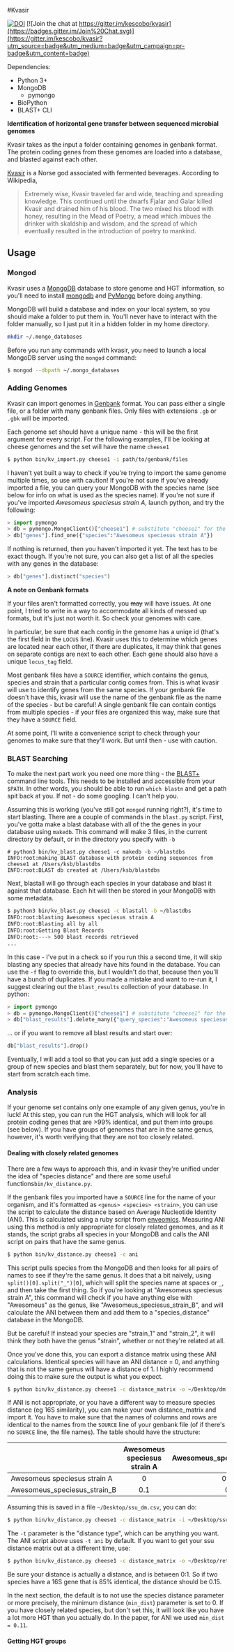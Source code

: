 #Kvasir

[![DOI](https://zenodo.org/badge/22309/kescobo/kvasir.svg)](https://zenodo.org/badge/latestdoi/22309/kescobo/kvasir) [![Join the chat at https://gitter.im/kescobo/kvasir](https://badges.gitter.im/Join%20Chat.svg)](https://gitter.im/kescobo/kvasir?utm_source=badge&utm_medium=badge&utm_campaign=pr-badge&utm_content=badge)

Dependencies:
* Python 3+
* MongoDB
  * pymongo
* BioPython
* BLAST+ CLI

**Identification of horizontal gene transfer between sequenced microbial genomes**

Kvasir takes as the input a folder containing genomes in genbank format. The protein coding genes from these genomes are loaded into a database, and blasted against each other.

[Kvasir](https://en.wikipedia.org/wiki/Kvasir) is a Norse god associated with fermented beverages. According to Wikipedia,

>Extremely wise, Kvasir traveled far and wide, teaching and spreading knowledge. This continued until the dwarfs Fjalar and Galar killed Kvasir and drained him of his blood. The two mixed his blood with honey, resulting in the Mead of Poetry, a mead which imbues the drinker with skaldship and wisdom, and the spread of which eventually resulted in the introduction of poetry to mankind.

## Usage

### Mongod

Kvasir uses a [MongoDB](https://www.mongodb.com/) database to store genome and HGT information, so you'll need to install [mongodb](https://www.mongodb.com/download-center?jmp=nav#community) and [PyMongo](https://api.mongodb.com/python/current/installation.html) before doing anything.

MongoDB will build a database and index on your local system, so you should make a folder to put them in. You'll never have to interact with the folder manually, so I just put it in a hidden folder in my home directory.

```sh
mkdir ~/.mongo_databases
```

Before you run any commands with kvasir, you need to launch a local MongoDB server using the `mongod` command:

```sh
$ mongod --dbpath ~/.mongo_databases
```

### Adding Genomes

Kvasir can import genomes in [Genbank](https://www.ncbi.nlm.nih.gov/Sitemap/samplerecord.html) format. You can pass either a single file, or a folder with many genbank files. Only files with extensions `.gb` or `.gbk` will be imported.

Each genome set should have a unique name - this will be the first argument for every script. For the following examples, I'll be looking at cheese genomes and the set will have the name `cheese1`

```sh
$ python bin/kv_import.py cheese1 -i path/to/genbank/files
```

I haven't yet built a way to check if you're trying to import the same genome multiple times, so use with caution! If you're not sure if you've already imported a file, you can query your MongoDB with the species name (see below for info on what is used as the species name). If you're not sure if you've imported *Awesomeus speciesus strain A*, launch python, and try the following:

```python
> import pymongo
> db = pymongo.MongoClient()["cheese1"] # substitute "cheese1" for the name of your genome set
> db["genes"].find_one({"species":"Awesomeus speciesus strain A"})
```

If nothing is returned, then you haven't imported it yet. The text has to be exact though. If you're not sure, you can also get a list of all the species with any genes in the database:

```python
> db["genes"].distinct("species")
```

**A note on Genbank formats**

If your files aren't formatted correctly, you ~~may~~ will have issues. At one point, I tried to write in a way to accommodate all kinds of messed up formats, but it's just not worth it. So check your genomes with care.

In particular, be sure that each contig in the genome has a uniqe id (that's the first field in the `LOCUS` line). Kvasir uses this to determine which genes are located near each other, if there are duplicates, it may think that genes on separate contigs are next to each other. Each gene should also have a unique `locus_tag` field.

Most genbank files have a `SOURCE` identifier, which contains the genus, species and strain that a particular contig comes from. This is what kvasir will use to identify genes from the same species. If your genbank file doesn't have this, kvasir will use the name of the genbank file as the name of the species - but be careful! A single genbank file can contain contigs from multiple species - if your files are organized this way, make sure that they have a `SOURCE` field.

At some point, I'll write a convenience script to check through your genomes to make sure that they'll work. But until then - use with caution.

### BLAST Searching

To make the next part work you need one more thing - the [BLAST+](https://www.ncbi.nlm.nih.gov/books/NBK279671/) command line tools. This needs to be installed and accessible from your `$PATH`. In other words, you should be able to run `which blastn` and get a path spit back at you. If not - do some googling. I can't help you.

Assuming this is working (you've still got `mongod` running right?), it's time to start blasting. There are a couple of commands in the `blast.py` script. First, you've gotta make a blast database with all of the the genes in your database using `makedb`. This command will make 3 files, in the current directory by default, or in the directory you specify with `-b`

```
# python3 bin/kv_blast.py cheese1 -c makedb -b ~/blastdbs
INFO:root:making BLAST database with protein coding sequences from cheese1 at /Users/ksb/blastdbs
INFO:root:BLAST db created at /Users/ksb/blastdbs
```

Next, blastall will go through each species in your database and blast it against that database. Each hit will then be stored in your MongoDB with some metadata.

```sh
$ python3 bin/kv_blast.py cheese1 -c blastall -b ~/blastdbs
INFO:root:blasting Awesomeus speciesus strain A
INFO:root:Blasting all by all
INFO:root:Getting Blast Records
INFO:root:---> 500 blast records retrieved
...
```

In this case - I've put in a check so if you run this a second time, it will skip blasting any species that already have hits found in the database. You can use the `-f` flag to override this, but I wouldn't do that, because then you'll have a bunch of duplicates. If you made a mistake and want to re-run it, I suggest clearing out the `blast_results` collection of your database. In python:

```python
> import pymongo
> db = pymongo.MongoClient()["cheese1"] # substitute "cheese1" for the name of your genome set
> db["blast_results"].delete_many({"query_species":"Awesomeus speciesus strain A"})
```

... or if you want to remove all blast results and start over:

```python
db["blast_results"].drop()
```

Eventually, I will add a tool so that you can just add a single species or a group of new species and blast them separately, but for now, you'll have to start from scratch each time.

### Analysis

If your genome set contains only one example of any given genus, you're in luck! At this step, you can run the HGT analysis, which will look for all protein coding genes that are >99% identical, and put them into groups (see below). If you have groups of genomes that are in the same genus, however, it's worth verifying that they are not too closely related.

#### Dealing with closely related genomes
There are a few ways to approach this, and in kvasir they're unified under the idea of "species distance" and there are some useful functions`bin/kv_distance.py`.

If the genbank files you imported have a `SOURCE` line for the name of your organism, and it's formatted as `<genus> <species> <strain>`, you can use the script to calculate the distance based on Average Nucleotide Identity (ANI). This is calculated using a ruby script from [enveomics](https://github.com/lmrodriguezr/enveomics/blob/master/Scripts/ani.rb). Measuring ANI using this method is only appropriate for closely related genomes, and as it stands, the script grabs all species in your MongoDB and calls the ANI script on pairs that have the same genus.

```sh
$ python bin/kv_distance.py cheese1 -c ani
```

This script pulls species from the MongoDB and then looks for all pairs of names to see if they're the same genus. It does that a bit naively, using `split()[0].split("_")[0]`, which will split the species name at spaces or `_`, and then take the first thing. So if you're looking at "Awesomeus speciesus strain A", this command will check if you have anything else with "Awesomeus" as the genus, like "Awesomeus_speciesus_strain_B", and will calculate the ANI between them and add them to a "species_distance" database in the MongoDB.

But be careful! If instead your species are "strain_1" and "strain_2", it will think they both have the genus "strain", whether or not they're related at all.

Once you've done this, you can export a distance matrix using these ANI calculations. Identical species will have an ANI distance = 0, and anything that is not the same genus will have a distance of 1. I highly recommend doing this to make sure the output is what you expect.

```sh
$ python bin/kv_distance.py cheese1 -c distance_matrix -o ~/Desktop/dm.csv
```

If ANI is not appropriate, or you have a different way to measure species distance (eg 16S similarity), you can make your own distance_matrix and import it. You have to make sure that the names of columns and rows are identical to the names from the `SOURCE` line of your genbank file (of if there's no `SOURCE` line, the file names). The table should have the structure:

|                            |Awesomeus speciesus strain A|Awesomeus_speciesus_strain_B|
|----------------------------|:--------------------------:|:--------------------------:|
|Awesomeus speciesus strain A|             0              |             0.1            |
|Awesomeus_speciesus_strain_B|             0.1            |             0              |

Assuming this is saved in a file `~/Desktop/ssu_dm.csv`, you can do:

```sh
$ python bin/kv_distance.py cheese1 -c distance_matrix -i ~/Desktop/ssu_dm.csv -t ssu
```

The `-t` parameter is the "distance type", which can be anything you want. The ANI script above uses `-t ani` by default. If you want to get your ssu distance matrix out at a different time, use:

```sh
$ python bin/kv_distance.py cheese1 -c distance_matrix -o ~/Desktop/returned_ssu_dm.csv -t ssu
```

Be sure your distance is actually a distance, and is between 0:1. So if two species have a 16S gene that is 85% identical, the distance should be 0.15.

In the next section, the default is to not use the species distance parameter or more precisely, the minimum distance (`min_dist`) parameter is set to 0. If you have closely related species, but don't set this, it will look like you have a lot more HGT than you actually do. In the paper, for ANI we used `min_dist = 0.11`. 

#### Getting HGT groups
